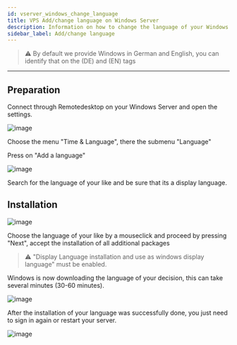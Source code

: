 ```yaml
---
id: vserver_windows_change_language
title: VPS Add/change language on Windows Server
description: Information on how to change the language of your Windows VPS from ZAP-Hosting and how to add languages - ZAP-Hosting.com documentation
sidebar_label: Add/change language
---
```


> ⚠️ By default we provide Windows in German and English, you can identify that on the (DE) and (EN) tags
***

## Preparation

Connect through Remotedesktop on your Windows Server and open the settings.

![image](https://user-images.githubusercontent.com/13604413/159173307-1c9b4b7c-d70b-4ed5-bfa9-cc5e68c093f1.png)

Choose the menu "Time & Language", there the submenu "Language"

Press on "Add a language"

![image](https://user-images.githubusercontent.com/13604413/159173310-f9ebd0aa-9e59-4c9b-9cde-5f7bd8e14172.png)

Search for the language of your like and be sure that its a display language.

## Installation

![image](https://user-images.githubusercontent.com/13604413/159173312-f53f9fe0-dec9-493f-8046-f2f05b96955c.png)

Choose the language of your like by a mouseclick and proceed by pressing "Next", accept the installation of all additional packages

> ⚠️ "Display Language installation and use as windows display language" must be enabled.

Windows is now downloading the language of your decision, this can take several minutes (30-60 minutes).

![image](https://user-images.githubusercontent.com/13604413/159173315-2927599d-7894-4171-8c7f-37516d6c5997.png)

After the installation of your language was successfully done, you just need to sign in again or restart your server.

![image](https://user-images.githubusercontent.com/13604413/159173318-6fa1e87a-2f5d-401e-abbf-383456b8bb70.png)
